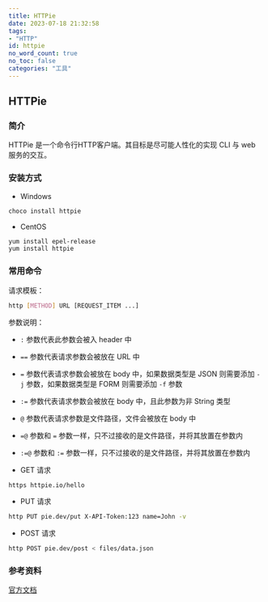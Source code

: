 ```yaml
---
title: HTTPie
date: 2023-07-18 21:32:58
tags:
- "HTTP"
id: httpie
no_word_count: true
no_toc: false
categories: "工具"
---
```


## HTTPie

### 简介

HTTPie 是一个命令行HTTP客户端。其目标是尽可能人性化的实现 CLI 与 web 服务的交互。

### 安装方式

- Windows

```bash
choco install httpie
```

- CentOS

```bash
yum install epel-release
yum install httpie
```

### 常用命令

请求模板：

```bash
http [METHOD] URL [REQUEST_ITEM ...]
```

参数说明：

- `:` 参数代表此参数会被入 header 中
- `==` 参数代表请求参数会被放在 URL 中
- `=` 参数代表请求参数会被放在 body 中，如果数据类型是 JSON 则需要添加 `-j` 参数，如果数据类型是 FORM 则需要添加 `-f` 参数
- `:=` 参数代表请求参数会被放在 body 中，且此参数为非 String 类型
- `@` 参数代表请求参数是文件路径，文件会被放在 body 中
- `=@` 参数和 `=` 参数一样，只不过接收的是文件路径，并将其放置在参数内
- `:=@` 参数和 `:=` 参数一样，只不过接收的是文件路径，并将其放置在参数内

- GET 请求

```bash
https httpie.io/hello
```

- PUT 请求

```bash
http PUT pie.dev/put X-API-Token:123 name=John -v
```

- POST 请求

```bash
http POST pie.dev/post < files/data.json
```

### 参考资料

[官方文档](https://httpie.io/docs/cli)
